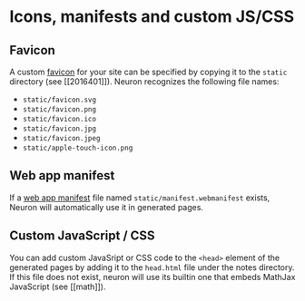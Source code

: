 # Icons, manifests and custom JS/CSS

## Favicon

A custom [favicon](https://en.wikipedia.org/wiki/Favicon) for your site can be specified by copying it to the `static` directory (see [[2016401]]). Neuron recognizes the following file names:

* `static/favicon.svg`
* `static/favicon.png`
* `static/favicon.ico`
* `static/favicon.jpg`
* `static/favicon.jpeg`
* `static/apple-touch-icon.png`

## Web app manifest

If a [web app manifest](https://web.dev/add-manifest/) file named `static/manifest.webmanifest` exists, Neuron will automatically use it in generated pages.

## Custom JavaScript / CSS

You can add custom JavaSript or CSS code to the `<head>` element of the generated pages by adding it to the `head.html` file under the notes directory. If this file does not exist, neuron will use its builtin one that embeds MathJax JavaScript (see [[math]]).

